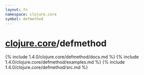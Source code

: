 ```yaml
---
layout: fn
namespace: clojure.core
symbol: defmethod
---
```


# [clojure.core](../)/defmethod

{% include 1.4.0/clojure.core/defmethod/docs.md %}
{% include 1.4.0/clojure.core/defmethod/examples.md %}
{% include 1.4.0/clojure.core/defmethod/src.md %}

